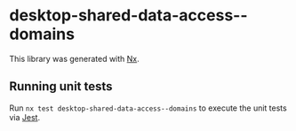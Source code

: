 # desktop-shared-data-access--domains

This library was generated with [Nx](https://nx.dev).

## Running unit tests

Run `nx test desktop-shared-data-access--domains` to execute the unit tests via [Jest](https://jestjs.io).
